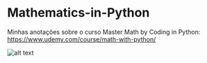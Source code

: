 # Mathematics-in-Python

Minhas anotações sobre o curso Master Math by Coding in Python: https://www.udemy.com/course/math-with-python/

 ![alt text](https://imgbb.io/images/TbQs.png)

